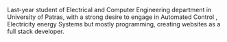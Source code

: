 
Last-year student of Electrical and Computer Engineering
department in University of Patras, with a strong desire to
engage in Automated Control , Electricity energy Systems but
mostly programming, creating websites as a full stack developer.
